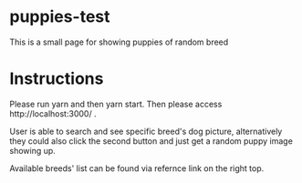 # puppies-test
This is a small page for showing puppies of random breed

# Instructions
Please run yarn and then yarn start. Then please access http://localhost:3000/ .

User is able to search and see specific breed's dog picture, alternatively they could also click the second button and just get a random puppy image showing up.

Available breeds' list can be found via refernce link on the right top.

